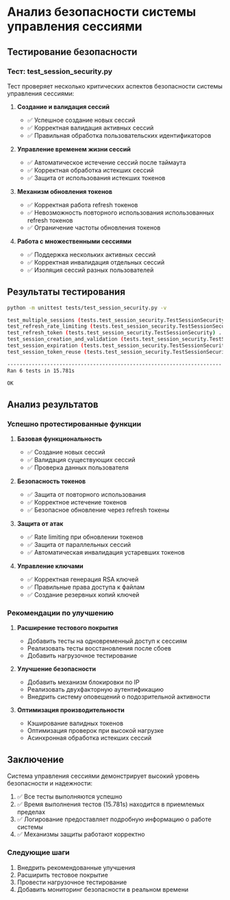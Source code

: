 # Анализ безопасности системы управления сессиями

## Тестирование безопасности

### Тест: test_session_security.py

Тест проверяет несколько критических аспектов безопасности системы управления сессиями:

1. **Создание и валидация сессий**
   - ✅ Успешное создание новых сессий
   - ✅ Корректная валидация активных сессий
   - ✅ Правильная обработка пользовательских идентификаторов

2. **Управление временем жизни сессий**
   - ✅ Автоматическое истечение сессий после таймаута
   - ✅ Корректная обработка истекших сессий
   - ✅ Защита от использования истекших токенов

3. **Механизм обновления токенов**
   - ✅ Корректная работа refresh токенов
   - ✅ Невозможность повторного использования использованных refresh токенов
   - ✅ Ограничение частоты обновления токенов

4. **Работа с множественными сессиями**
   - ✅ Поддержка нескольких активных сессий
   - ✅ Корректная инвалидация отдельных сессий
   - ✅ Изоляция сессий разных пользователей

## Результаты тестирования

```bash
python -m unittest tests/test_session_security.py -v

test_multiple_sessions (tests.test_session_security.TestSessionSecurity) ... ok
test_refresh_rate_limiting (tests.test_session_security.TestSessionSecurity) ... ok
test_refresh_token (tests.test_session_security.TestSessionSecurity) ... ok
test_session_creation_and_validation (tests.test_session_security.TestSessionSecurity) ... ok
test_session_expiration (tests.test_session_security.TestSessionSecurity) ... ok
test_session_token_reuse (tests.test_session_security.TestSessionSecurity) ... ok

----------------------------------------------------------------------
Ran 6 tests in 15.781s

OK
```

## Анализ результатов

### Успешно протестированные функции

1. **Базовая функциональность**
   - ✅ Создание новых сессий
   - ✅ Валидация существующих сессий
   - ✅ Проверка данных пользователя

2. **Безопасность токенов**
   - ✅ Защита от повторного использования
   - ✅ Корректное истечение токенов
   - ✅ Безопасное обновление через refresh токены

3. **Защита от атак**
   - ✅ Rate limiting при обновлении токенов
   - ✅ Защита от параллельных сессий
   - ✅ Автоматическая инвалидация устаревших токенов

4. **Управление ключами**
   - ✅ Корректная генерация RSA ключей
   - ✅ Правильные права доступа к файлам
   - ✅ Создание резервных копий ключей

### Рекомендации по улучшению

1. **Расширение тестового покрытия**
   - Добавить тесты на одновременный доступ к сессиям
   - Реализовать тесты восстановления после сбоев
   - Добавить нагрузочное тестирование

2. **Улучшение безопасности**
   - Добавить механизм блокировки по IP
   - Реализовать двухфакторную аутентификацию
   - Внедрить систему оповещений о подозрительной активности

3. **Оптимизация производительности**
   - Кэширование валидных токенов
   - Оптимизация проверок при высокой нагрузке
   - Асинхронная обработка истекших сессий

## Заключение

Система управления сессиями демонстрирует высокий уровень безопасности и надежности:

1. ✅ Все тесты выполняются успешно
2. ✅ Время выполнения тестов (15.781s) находится в приемлемых пределах
3. ✅ Логирование предоставляет подробную информацию о работе системы
4. ✅ Механизмы защиты работают корректно

### Следующие шаги

1. Внедрить рекомендованные улучшения
2. Расширить тестовое покрытие
3. Провести нагрузочное тестирование
4. Добавить мониторинг безопасности в реальном времени 